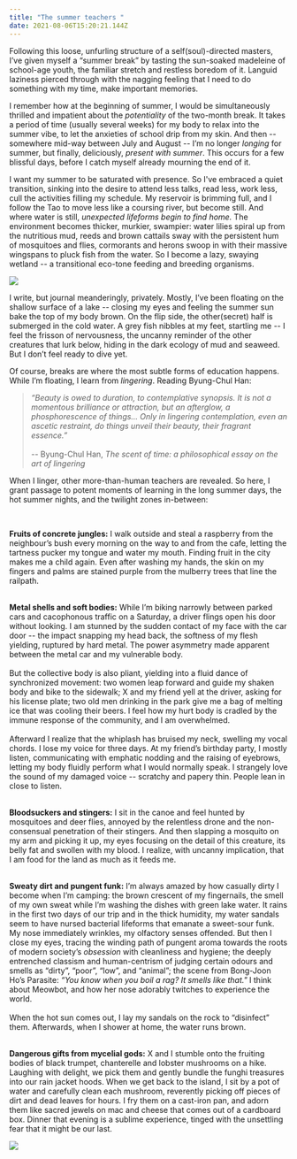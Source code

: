 ```yaml
---
title: "The summer teachers "
date: 2021-08-06T15:20:21.144Z
---
```

Following this loose, unfurling structure of a self(soul)-directed masters, I’ve given myself a “summer break” by tasting the sun-soaked madeleine of school-age youth, the familiar stretch and restless boredom of it. Languid laziness pierced through with the nagging feeling that I need to do something with my time, make important memories.  

I remember how at the beginning of summer, I would be simultaneously thrilled and impatient about the *potentiality* of the two-month break. It takes a period of time (usually several weeks) for my body to relax into the summer vibe, to let the anxieties of school drip from my skin. And then -- somewhere mid-way between July and August -- I’m no longer *longing* for summer, but finally, deliciously, *present with summer*. This occurs for a few blissful days, before I catch myself already mourning the end of it.

I want my summer to be saturated with presence. So I've embraced a quiet transition, sinking into the desire to attend less talks, read less, work less, cull the activities filling my schedule. My reservoir is brimming full, and I follow the Tao to move less like a coursing river, but become still. And where water is still, *unexpected lifeforms begin to find home.* The environment becomes thicker, murkier, swampier: water lilies spiral up from the nutritious mud, reeds and brown cattails sway with the persistent hum of mosquitoes and flies, cormorants and herons swoop in with their massive wingspans to pluck fish from the water. So I become a lazy, swaying wetland -- a transitional eco-tone feeding and breeding organisms. 

![](/images/img-7977.jpg)

I write, but journal meanderingly, privately. Mostly, I’ve been floating on the shallow surface of a lake -- closing my eyes and feeling the summer sun bake the top of my body brown. On the flip side, the other(secret) half is submerged in the cold water. A grey fish nibbles at my feet, startling me -- I feel the frisson of nervousness, the uncanny reminder of the other creatures that lurk below, hiding in the dark ecology of mud and seaweed. But I don’t feel ready to dive yet. 

Of course, breaks are where the most subtle forms of education happens. While I’m floating, I learn from *lingering*. Reading Byung-Chul Han:

> *“Beauty is owed to duration, to contemplative synopsis. It is not a momentous brilliance or attraction, but an afterglow, a phosphorescence of things… Only in lingering contemplation, even an ascetic restraint, do things unveil their beauty, their fragrant essence.”*\
> \
> -- Byung-Chul Han, *The scent of time: a philosophical essay on the art of lingering* 

When I linger, other more-than-human teachers are revealed. So here, I grant passage to potent moments of learning in the long summer days, the hot summer nights, and the twilight zones in-between:

&nbsp;

**Fruits of concrete jungles:** I walk outside and steal a raspberry from the neighbour’s bush every morning on the way to and from the cafe, letting the tartness pucker my tongue and water my mouth. Finding fruit in the city makes me a child again. Even after washing my hands, the skin on my fingers and palms are stained purple from the mulberry trees that line the railpath.

\
**Metal shells and soft bodies:** While I’m biking narrowly between parked cars and cacophonous traffic on a Saturday, a driver flings open his door without looking. I am stunned by the sudden contact of my face with the car door -- the impact snapping my head back, the softness of my flesh yielding, ruptured by hard metal. The power asymmetry made apparent between the metal car and my vulnerable body. \
\
But the collective body is also pliant, yielding into a fluid dance of synchronized movement: two women leap forward and guide my shaken body and bike to the sidewalk; X and my friend yell at the driver, asking for his license plate; two old men drinking in the park give me a bag of melting ice that was cooling their beers. I feel how my hurt body is cradled by the immune response of the community, and I am overwhelmed. \
\
Afterward I realize that the whiplash has bruised my neck, swelling my vocal chords. I lose my voice for three days. At my friend’s birthday party, I mostly listen, communicating with emphatic nodding and the raising of eyebrows, letting my body fluidly perform what I would normally speak. I strangely love the sound of my damaged voice -- scratchy and papery thin. People lean in close to listen. 

\
**Bloodsuckers and stingers:** I sit in the canoe and feel hunted by mosquitoes and deer flies, annoyed by the relentless drone and the non-consensual penetration of their stingers. And then slapping a mosquito on my arm and picking it up, my eyes focusing on the detail of this creature, its belly fat and swollen with my blood. I realize, with uncanny implication, that I am food for the land as much as it feeds me. 

\
**Sweaty dirt and pungent funk:** I’m always amazed by how casually dirty I become when I’m camping: the brown crescent of my fingernails, the smell of my own sweat while I’m washing the dishes with green lake water. It rains in the first two days of our trip and in the thick humidity, my water sandals seem to have nursed bacterial lifeforms that emanate a sweet-sour funk. My nose immediately wrinkles, my olfactory senses offended. But then I close my eyes, tracing the winding path of pungent aroma towards the roots of modern society’s *obsession* with cleanliness and hygiene; the deeply entrenched classism and human-centrism of judging certain odours and smells as “dirty”, “poor”, “low”, and “animal”; the scene from Bong-Joon Ho’s Parasite: *“You know when you boil a rag? It smells like that."* I think about Meowbot, and how her nose adorably twitches to experience the world. \
\
When the hot sun comes out, I lay my sandals on the rock to “disinfect” them. Afterwards, when I shower at home, the water runs brown.  

\
**Dangerous gifts from mycelial gods:** X and I stumble onto the fruiting bodies of black trumpet, chanterelle and lobster mushrooms on a hike. Laughing with delight, we pick them and gently bundle the funghi treasures into our rain jacket hoods. When we get back to the island, I sit by a pot of water and carefully clean each mushroom, reverently picking off pieces of dirt and dead leaves for hours. I fry them on a cast-iron pan, and adorn them like sacred jewels on mac and cheese that comes out of a cardboard box. Dinner that evening is a sublime experience, tinged with the unsettling fear that it might be our last.

![](/images/img-7757.jpg)